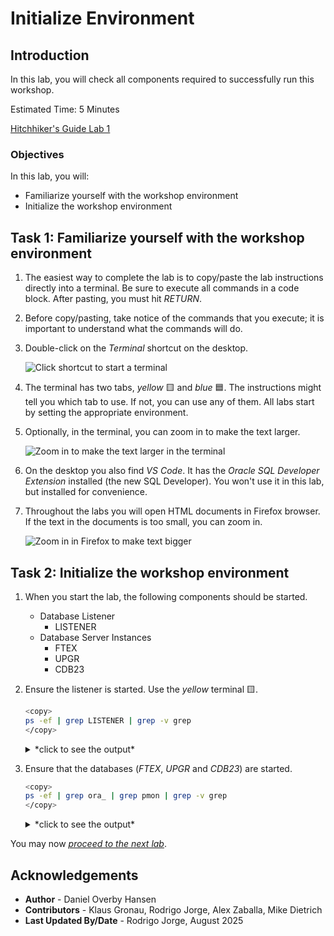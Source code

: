 # Initialize Environment

## Introduction

In this lab, you will check all components required to successfully run this workshop.

Estimated Time: 5 Minutes

[Hitchhiker's Guide Lab 1](youtube:lwvdaM4v4tQ?start=268)

### Objectives

In this lab, you will:

* Familiarize yourself with the workshop environment
* Initialize the workshop environment

## Task 1: Familiarize yourself with the workshop environment

1. The easiest way to complete the lab is to copy/paste the lab instructions directly into a terminal. Be sure to execute all commands in a code block. After pasting, you must hit *RETURN*.

2. Before copy/pasting, take notice of the commands that you execute; it is important to understand what the commands will do.

3. Double-click on the *Terminal* shortcut on the desktop.

    ![Click shortcut to start a terminal](./images/initialize-environment-desktop-click-terminal.jpeg " ")

4. The terminal has two tabs, *yellow* 🟨 and *blue* 🟦. The instructions might tell you which tab to use. If not, you can use any of them. All labs start by setting the appropriate environment.

5. Optionally, in the terminal, you can zoom in to make the text larger.

    ![Zoom in to make the text larger in the terminal](./images/initialize-environment-terminal-zoom-in.png)

6. On the desktop you also find *VS Code*. It has the *Oracle SQL Developer Extension* installed (the new SQL Developer). You won't use it in this lab, but installed for convenience.

6. Throughout the labs you will open HTML documents in Firefox browser. If the text in the documents is too small, you can zoom in.

    ![Zoom in in Firefox to make text bigger](images/initialize-environment-firefox-zoom.png)

## Task 2: Initialize the workshop environment

1. When you start the lab, the following components should be started.

    * Database Listener
        * LISTENER
    * Database Server Instances
        * FTEX
        * UPGR
        * CDB23

2. Ensure the listener is started. Use the *yellow* terminal 🟨.

    ``` bash
    <copy>
    ps -ef | grep LISTENER | grep -v grep
    </copy>
    ```

    <details>
    <summary>*click to see the output*</summary>

    ``` text
    $ ps -ef | grep LISTENER | grep -v grep
    oracle    2333     1  0 11:40 ?        00:00:00 /u01/app/oracle/product/23/bin/tnslsnr LISTENER -inherit
    ```

    </details>

3. Ensure that the databases (*FTEX*, *UPGR* and *CDB23*) are started.

    ``` bash
    <copy>
    ps -ef | grep ora_ | grep pmon | grep -v grep
    </copy>
    ```

    <details>
    <summary>*click to see the output*</summary>

    ``` text
    $ ps -ef | grep ora_ | grep pmon | grep -v grep
    oracle      3851       1  0 20:19 ?        00:00:00 ora_pmon_UPGR
    oracle      5110       1  0 20:19 ?        00:00:00 ora_pmon_FTEX
    oracle      5345       1  0 20:19 ?        00:00:00 ora_pmon_CDB23
    ```

    </details>

You may now [*proceed to the next lab*](#next).

## Acknowledgements

* **Author** - Daniel Overby Hansen
* **Contributors** - Klaus Gronau, Rodrigo Jorge, Alex Zaballa, Mike Dietrich
* **Last Updated By/Date** - Rodrigo Jorge, August 2025
